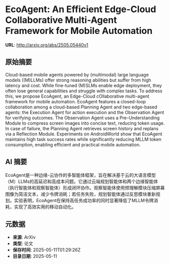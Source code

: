 # EcoAgent: An Efficient Edge-Cloud Collaborative Multi-Agent Framework for Mobile Automation

**URL**: http://arxiv.org/abs/2505.05440v1

## 原始摘要

Cloud-based mobile agents powered by (multimodal) large language models
((M)LLMs) offer strong reasoning abilities but suffer from high latency and
cost. While fine-tuned (M)SLMs enable edge deployment, they often lose general
capabilities and struggle with complex tasks. To address this, we propose
EcoAgent, an Edge-Cloud cOllaborative multi-agent framework for mobile
automation. EcoAgent features a closed-loop collaboration among a cloud-based
Planning Agent and two edge-based agents: the Execution Agent for action
execution and the Observation Agent for verifying outcomes. The Observation
Agent uses a Pre-Understanding Module to compress screen images into concise
text, reducing token usage. In case of failure, the Planning Agent retrieves
screen history and replans via a Reflection Module. Experiments on AndroidWorld
show that EcoAgent maintains high task success rates while significantly
reducing MLLM token consumption, enabling efficient and practical mobile
automation.


## AI 摘要

EcoAgent是一种边缘-云协作的多智能体框架，旨在解决基于云的大语言模型（M）LLMs的高延迟和高成本问题。它通过云端规划智能体和两个边缘智能体（执行智能体和观察智能体）形成闭环协作。观察智能体使用预理解模块压缩屏幕图像为简洁文本，减少令牌消耗；若任务失败，规划智能体通过反思模块重新规划。实验表明，EcoAgent在保持高任务成功率的同时显著降低了MLLM令牌消耗，实现了高效实用的移动自动化。

## 元数据

- **来源**: ArXiv
- **类型**: 论文
- **保存时间**: 2025-05-11T01:29:26Z
- **目录日期**: 2025-05-11
